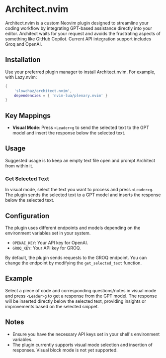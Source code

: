 # Architect.nvim

Architect.nvim is a custom Neovim plugin designed to streamline your coding workflow by integrating GPT-based assistance directly into your editor. Architect waits for your request and avoids the frustrating aspects of something like GitHub Copilot. Current API integration support includes Groq and OpenAI.

## Installation

Use your preferred plugin manager to install Architect.nvim. For example, with Lazy.nvim:

```lua
{
    'slowchaz/architect.nvim',
    dependencies = { 'nvim-lua/plenary.nvim' }
}
```

## Key Mappings

- **Visual Mode**: Press `<Leader>g` to send the selected text to the GPT model and insert the response below the selected text.

## Usage

Suggested usage is to keep an empty text file open and prompt Architect from within it.

### Get Selected Text

In visual mode, select the text you want to process and press `<Leader>g`. The plugin sends the selected text to a GPT model and inserts the response below the selected text.

## Configuration

The plugin uses different endpoints and models depending on the environment variables set in your system.

- `OPENAI_KEY`: Your API key for OpenAI.
- `GROQ_KEY`: Your API key for GROQ.

By default, the plugin sends requests to the GROQ endpoint. You can change the endpoint by modifying the `get_selected_text` function.

## Example

Select a piece of code and corresponding questions/notes in visual mode and press `<Leader>g` to get a response from the GPT model. The response will be inserted directly below the selected text, providing insights or improvements based on the selected snippet.

## Notes

- Ensure you have the necessary API keys set in your shell's environment variables.
- The plugin currently supports visual mode selection and insertion of responses. Visual block mode is not yet supported.
